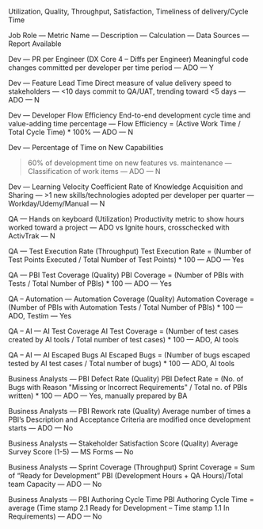 Utilization, Quality, Throughput, Satisfaction, Timeliness of delivery/Cycle Time

Job Role — Metric Name — Description — Calculation — Data Sources — Report Available

Dev — PR per Engineer (DX Core 4 – Diffs per Engineer)
Meaningful code changes committed per developer per time period — ADO — Y

Dev — Feature Lead Time
Direct measure of value delivery speed to stakeholders — <10 days commit to QA/UAT, trending toward <5 days — ADO — N

Dev — Developer Flow Efficiency
End-to-end development cycle time and value-adding time percentage — Flow Efficiency = (Active Work Time / Total Cycle Time) * 100% — ADO — N

Dev — Percentage of Time on New Capabilities
>60% of development time on new features vs. maintenance — Classification of work items — ADO — N

Dev — Learning Velocity Coefficient
Rate of Knowledge Acquisition and Sharing — >1 new skills/technologies adopted per developer per quarter — Workday/Udemy/Manual — N

QA — Hands on keyboard (Utilization)
Productivity metric to show hours worked toward a project — ADO vs Ignite hours, crosschecked with ActivTrak — N

QA — Test Execution Rate (Throughput)
Test Execution Rate = (Number of Test Points Executed / Total Number of Test Points) * 100 — ADO — Yes

QA — PBI Test Coverage (Quality)
PBI Coverage = (Number of PBIs with Tests / Total Number of PBIs) * 100 — ADO — Yes

QA – Automation — Automation Coverage (Quality)
Automation Coverage = (Number of PBIs with Automation Tests / Total Number of PBIs) * 100 — ADO, Testim — Yes

QA – AI — AI Test Coverage
AI Test Coverage = (Number of test cases created by AI tools / Total number of test cases) * 100 — ADO, AI tools

QA – AI — AI Escaped Bugs
AI Escaped Bugs = (Number of bugs escaped tested by AI test cases / Total number of bugs) * 100 — ADO, AI tools

Business Analysts — PBI Defect Rate (Quality)
PBI Defect Rate = (No. of Bugs with Reason "Missing or Incorrect Requirements" / Total no. of PBIs written) * 100 — ADO — Yes, manually prepared by BA

Business Analysts — PBI Rework rate (Quality)
Average number of times a PBI’s Description and Acceptance Criteria are modified once development starts — ADO — No

Business Analysts — Stakeholder Satisfaction Score (Quality)
Average Survey Score (1-5) — MS Forms — No

Business Analysts — Sprint Coverage (Throughput)
Sprint Coverage = Sum of “Ready for Development” PBI (Development Hours + QA Hours)/Total team Capacity — ADO — No

Business Analysts — PBI Authoring Cycle Time
PBI Authoring Cycle Time = average (Time stamp 2.1 Ready for Development – Time stamp 1.1 In Requirements) — ADO — No


